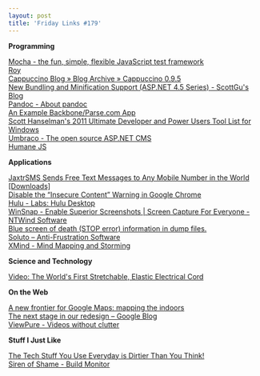 ```yaml
---
layout: post
title: 'Friday Links #179'
---
```

**Programming**

[Mocha - the fun, simple, flexible JavaScript test framework](http://visionmedia.github.com/mocha/)   
[Roy](http://roy.brianmckenna.org/)   
[Cappuccino Blog » Blog Archive » Cappuccino 0.9.5](http://cappuccino.org/discuss/2011/11/16/cappuccino-0-9-5/)   
[New Bundling and Minification Support (ASP.NET 4.5 Series) - ScottGu's Blog](http://weblogs.asp.net/scottgu/archive/2011/11/27/new-bundling-and-minification-support-asp-net-4-5-series.aspx)   
[Pandoc - About pandoc](http://johnmacfarlane.net/pandoc/)   
[An Example Backbone/Parse.com App](http://feedproxy.google.com/~r/genisio/~3/k0MqcxDcVBI/)   
[Scott Hanselman's 2011 Ultimate Developer and Power Users Tool List for Windows](http://feedproxy.google.com/~r/ScottHanselman/~3/9LH-J8vPjOI/ScottHanselmans2011UltimateDeveloperAndPowerUsersToolListForWindows.aspx)   
[Umbraco - The open source ASP.NET CMS](http://umbraco.com/)   
[Humane JS](http://wavded.github.com/humane-js/)   


**Applications**

[JaxtrSMS Sends Free Text Messages to Any Mobile Number in the World [Downloads]](http://feeds.gawker.com/~r/lifehacker/full/~3/oHF2C-xU-Ic/jaxtrsms-sends-free-text-messages-to-any-mobile-number-in-the-world)   
[Disable the “Insecure Content” Warning in Google Chrome](http://www.labnol.org/software/disable-insecure-content-in-google-chrome/20501/)   
[Hulu - Labs: Hulu Desktop](http://www.hulu.com/labs/hulu-desktop)   
[WinSnap - Enable Superior Screenshots | Screen Capture For Everyone - NTWind Software](http://www.ntwind.com/software/winsnap.html)   
[Blue screen of death (STOP error) information in dump files.](http://www.nirsoft.net/utils/blue_screen_view.html)   
[Soluto – Anti-Frustration Software](http://www.soluto.com/)   
[XMind - Mind Mapping and Storming](http://www.xmind.net/)

**Science and Technology**

[Video: The World's First Stretchable, Elastic Electrical Cord](http://www.popsci.com/technology/article/2011-12/video-worlds-first-stretchable-elastic-electrical-cord)

**On the Web**

[A new frontier for Google Maps: mapping the indoors](http://feedproxy.google.com/~r/blogspot/MKuf/~3/3EibZj0A9aA/new-frontier-for-google-maps-mapping.html)   
[The next stage in our redesign – Google Blog](http://feedproxy.google.com/~r/blogspot/MKuf/~3/5gq_1uL4xqo/next-stage-in-our-redesign.html)   
[ViewPure - Videos without clutter](http://viewpure.com/)

**Stuff I Just Like**

[The Tech Stuff You Use Everyday is Dirtier Than You Think!](http://www.labnol.org/gadgets/clean-dirty-gadgets/20498/)   
[Siren of Shame - Build Monitor](http://www.sirenofshame.com/Default)
